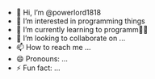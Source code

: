 - 👋 Hi, I’m @powerlord1818
- 👀 I’m interested in programming things
- 🌱 I’m currently learning to programm💪🔥
- 💞️ I’m looking to collaborate on ...
- 📫 How to reach me ...
- 😄 Pronouns: ...
- ⚡ Fun fact: ...

<!---
powerlord1818/powerlord1818 is a ✨ special ✨ repository because its `README.md` (this file) appears on your GitHub profile.
You can click the Preview link to take a look at your changes.
--->
